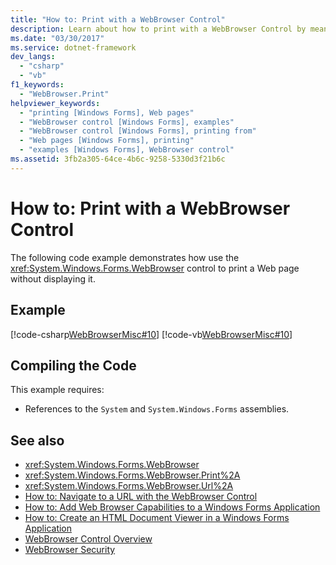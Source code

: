 ```yaml
---
title: "How to: Print with a WebBrowser Control"
description: Learn about how to print with a WebBrowser Control by means of C# and Visual Basic code examples.
ms.date: "03/30/2017"
ms.service: dotnet-framework
dev_langs: 
  - "csharp"
  - "vb"
f1_keywords: 
  - "WebBrowser.Print"
helpviewer_keywords: 
  - "printing [Windows Forms], Web pages"
  - "WebBrowser control [Windows Forms], examples"
  - "WebBrowser control [Windows Forms], printing from"
  - "Web pages [Windows Forms], printing"
  - "examples [Windows Forms], WebBrowser control"
ms.assetid: 3fb2a305-64ce-4b6c-9258-5330d3f21b6c
---
```

# How to: Print with a WebBrowser Control

The following code example demonstrates how use the <xref:System.Windows.Forms.WebBrowser> control to print a Web page without displaying it.

## Example

[!code-csharp[WebBrowserMisc#10](~/samples/snippets/csharp/VS_Snippets_Winforms/WebBrowserMisc/CS/WebBrowserMisc.cs#10)]
[!code-vb[WebBrowserMisc#10](~/samples/snippets/visualbasic/VS_Snippets_Winforms/WebBrowserMisc/vb/WebBrowserMisc.vb#10)]

## Compiling the Code

This example requires:

- References to the `System` and `System.Windows.Forms` assemblies.

## See also

- <xref:System.Windows.Forms.WebBrowser>
- <xref:System.Windows.Forms.WebBrowser.Print%2A>
- <xref:System.Windows.Forms.WebBrowser.Url%2A>
- [How to: Navigate to a URL with the WebBrowser Control](how-to-navigate-to-a-url-with-the-webbrowser-control.md)
- [How to: Add Web Browser Capabilities to a Windows Forms Application](how-to-add-web-browser-capabilities-to-a-windows-forms-application.md)
- [How to: Create an HTML Document Viewer in a Windows Forms Application](how-to-create-an-html-document-viewer-in-a-windows-forms-application.md)
- [WebBrowser Control Overview](webbrowser-control-overview.md)
- [WebBrowser Security](webbrowser-security.md)
